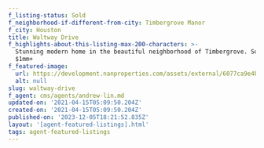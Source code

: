 ```yaml
---
f_listing-status: Sold
f_neighborhood-if-different-from-city: Timbergrove Manor
f_city: Houston
title: Waltway Drive
f_highlights-about-this-listing-max-200-characters: >-
  Stunning modern home in the beautiful neighborhood of Timbergrove. Sold over
  $1mm+
f_featured-image:
  url: https://development.nanproperties.com/assets/external/6077ca9e4baced5e4f739d67_6053c2ecf265fimg-1-12.jpeg
  alt: null
slug: waltway-drive
f_agent: cms/agents/andrew-lin.md
updated-on: '2021-04-15T05:09:50.204Z'
created-on: '2021-04-15T05:09:50.204Z'
published-on: '2023-12-05T18:21:52.835Z'
layout: '[agent-featured-listings].html'
tags: agent-featured-listings
---
```



